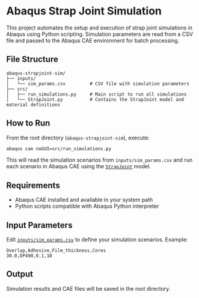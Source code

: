 # Abaqus Strap Joint Simulation

This project automates the setup and execution of strap joint simulations in Abaqus using Python scripting. Simulation parameters are read from a CSV file and passed to the Abaqus CAE environment for batch processing.

## File Structure

```
abaqus-strapjoint-sim/
├── inputs/
│   └── sim_params.csv         # CSV file with simulation parameters
├── src/
│   ├── run_simulations.py     # Main script to run all simulations
│   └── StrapJoint.py          # Contains the StrapJoint model and material definitions
```

## How to Run

From the root directory (`abaqus-strapjoint-sim`), execute:

```sh
abaqus cae noGUI=src/run_simulations.py
```

This will read the simulation scenarios from `inputs/sim_params.csv` and run each scenario in Abaqus CAE using the [`StrapJoint`](src/StrapJoint.py) model.

## Requirements

- Abaqus CAE installed and available in your system path
- Python scripts compatible with Abaqus Python interpreter

## Input Parameters

Edit [`inputs/sim_params.csv`](inputs/sim_params.csv) to define your simulation scenarios. Example:

```
Overlap,Adhesive,Film_thickness,Cores
30.0,DP490,0.1,10
```

## Output

Simulation results and CAE files will be saved in the root directory.